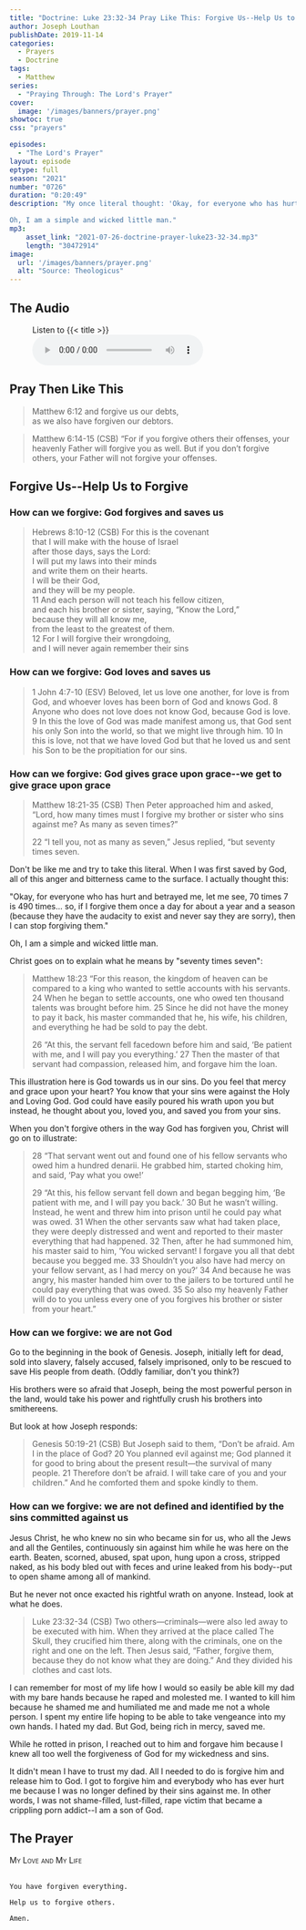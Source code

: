 ```yaml
---
title: "Doctrine: Luke 23:32-34 Pray Like This: Forgive Us--Help Us to Forgive"
author: Joseph Louthan
publishDate: 2019-11-14
categories:
  - Prayers
  - Doctrine
tags:
  - Matthew
series:
  - "Praying Through: The Lord's Prayer"
cover:
  image: '/images/banners/prayer.png'
showtoc: true
css: "prayers"

episodes:
  - "The Lord's Prayer"
layout: episode
eptype: full
season: "2021"
number: "0726"
duration: "0:20:49"
description: "My once literal thought: 'Okay, for everyone who has hurt and betrayed me, let me see, 70 times 7 is 490 times... so, if I forgive them once a day for about a year and a season (because they have the audacity to exist and never say they are sorry), then I can stop forgiving them.'

Oh, I am a simple and wicked little man."
mp3:
    asset_link: "2021-07-26-doctrine-prayer-luke23-32-34.mp3"
    length: "30472914"
image: 
  url: '/images/banners/prayer.png'
  alt: "Source: Theologicus"
---
```


## The Audio

<figure>
    <figcaption>Listen to {{< title >}}</figcaption>
    <audio
        controls
        src="{{< download_url >}}{{< asset_link >}}">
            <a href="{{< download_url >}}{{< asset_link >}}">
                Download audio
            </a>
    </audio>
</figure>

## Pray Then Like This

>Matthew 6:12 and forgive us our debts,  
>as we also have forgiven our debtors.

>Matthew 6:14-15 (CSB) “For if you forgive others their offenses, your heavenly Father will forgive you as well. But if you don’t forgive others, your Father will not forgive your offenses.

## Forgive Us--Help Us to Forgive

### How can we forgive: God forgives and saves us

>Hebrews 8:10-12 (CSB) For this is the covenant  
>that I will make with the house of Israel  
>after those days, says the Lord:  
>I will put my laws into their minds  
>and write them on their hearts.  
>I will be their God,  
>and they will be my people.  
>11 And each person will not teach his fellow citizen,  
>and each his brother or sister, saying, “Know the Lord,”  
>because they will all know me,  
>from the least to the greatest of them.  
>12 For I will forgive their wrongdoing,  
>and I will never again remember their sins

### How can we forgive: God loves and saves us 

>1 John 4:7-10 (ESV) Beloved, let us love one another, for love is from God, and whoever loves has been born of God and knows God. 8 Anyone who does not love does not know God, because God is love. 9 In this the love of God was made manifest among us, that God sent his only Son into the world, so that we might live through him. 10 In this is love, not that we have loved God but that he loved us and sent his Son to be the propitiation for our sins.

### How can we forgive: God gives grace upon grace--we get to give grace upon grace

>Matthew 18:21-35 (CSB) Then Peter approached him and asked, “Lord, how many times must I forgive my brother or sister who sins against me? As many as seven times?”
>
>22 “I tell you, not as many as seven,” Jesus replied, “but seventy times seven.

Don't be like me and try to take this literal. When I was first saved by God, all of this anger and bitterness came to the surface. I actually thought this:

"Okay, for everyone who has hurt and betrayed me, let me see, 70 times 7 is 490 times... so, if I forgive them once a day for about a year and a season (because they have the audacity to exist and never say they are sorry), then I can stop forgiving them."

Oh, I am a simple and wicked little man.

Christ goes on to explain what he means by "seventy times seven":

>Matthew 18:23 “For this reason, the kingdom of heaven can be compared to a king who wanted to settle accounts with his servants. 24 When he began to settle accounts, one who owed ten thousand talents was brought before him. 25 Since he did not have the money to pay it back, his master commanded that he, his wife, his children, and everything he had be sold to pay the debt.
>
>26 “At this, the servant fell facedown before him and said, ‘Be patient with me, and I will pay you everything.’ 27 Then the master of that servant had compassion, released him, and forgave him the loan.

This illustration here is God towards us in our sins. Do you feel that mercy and grace upon your heart? You know that your sins were against the Holy and Loving God. God could have easily poured his wrath upon you but instead, he thought about you, loved you, and saved you from your sins.

When you don't forgive others in the way God has forgiven you, Christ will go on to illustrate:

>28 “That servant went out and found one of his fellow servants who owed him a hundred denarii. He grabbed him, started choking him, and said, ‘Pay what you owe!’
>
>29 “At this, his fellow servant fell down and began begging him, ‘Be patient with me, and I will pay you back.’ 30 But he wasn’t willing. Instead, he went and threw him into prison until he could pay what was owed. 31 When the other servants saw what had taken place, they were deeply distressed and went and reported to their master everything that had happened. 32 Then, after he had summoned him, his master said to him, ‘You wicked servant! I forgave you all that debt because you begged me. 33 Shouldn’t you also have had mercy on your fellow servant, as I had mercy on you?’ 34 And because he was angry, his master handed him over to the jailers to be tortured until he could pay everything that was owed. 35 So also my heavenly Father will do to you unless every one of you forgives his brother or sister from your heart.”

###  How can we forgive: we are not God

Go to the beginning in the book of Genesis. Joseph, initially left for dead, sold into slavery, falsely accused, falsely imprisoned, only to be rescued to save His people from death. (Oddly familiar, don't you think?)

His brothers were so afraid that Joseph, being the most powerful person in the land, would take his power and rightfully crush his brothers into smithereens.

But look at how Joseph responds:

>Genesis 50:19-21 (CSB) But Joseph said to them, “Don’t be afraid. Am I in the place of God? 20 You planned evil against me; God planned it for good to bring about the present result—the survival of many people. 21 Therefore don’t be afraid. I will take care of you and your children.” And he comforted them and spoke kindly to them.

###  How can we forgive: we are not defined and identified by the sins committed against us

Jesus Christ, he who knew no sin who became sin for us, who all the Jews and all the Gentiles, continuously sin against him while he was here on the earth. Beaten, scorned, abused, spat upon, hung upon a cross, stripped naked, as his body bled out with feces and urine leaked from his body--put to open shame among all of mankind.

But he never not once exacted his rightful wrath on anyone. Instead, look at what he does.

>Luke 23:32-34 (CSB) Two others—criminals—were also led away to be executed with him. When they arrived at the place called The Skull, they crucified him there, along with the criminals, one on the right and one on the left. Then Jesus said, “Father, forgive them, because they do not know what they are doing.” And they divided his clothes and cast lots.

I can remember for most of my life how I would so easily be able kill my dad with my bare hands because he raped and molested me. I wanted to kill him because he shamed me and humiliated me and made me not a whole person. I spent my entire life hoping to be able to take vengeance into my own hands. I hated my dad. But God, being rich in mercy, saved me.

While he rotted in prison, I reached out to him and forgave him because I knew all too well the forgiveness of God for my wickedness and sins.

It didn't mean I have to trust my dad. All I needed to do is forgive him and release him to God. I got to forgive him and everybody who has ever hurt me because I was no longer defined by their sins against me. In other words, I was not shame-filled, lust-filled, rape victim that became a crippling porn addict--I am a son of God.

## The Prayer

<div style="font-variant: small-caps;">
My Love and My Life
</div>
&nbsp;

```text
You have forgiven everything.

Help us to forgive others.

Amen.
```

